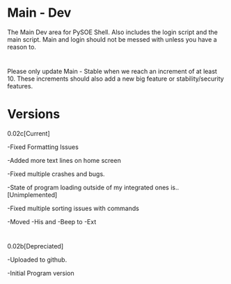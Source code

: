 # Main - Dev

The Main Dev area for PySOE Shell. Also includes the login script and the main script.
Main and login should not be messed with unless you have a reason to.

#
Please only update Main - Stable when we reach an increment of at least 10.
These increments should also add a new big feature or stability/security features.

# Versions
0.02c[Current]

-Fixed Formatting Issues

-Added more text lines on home screen

-Fixed multiple crashes and bugs.

-State of program loading outside of my integrated ones is.. [Unimplemented]

-Fixed multiple sorting issues with commands

-Moved -His and -Beep to -Ext
#
0.02b[Depreciated]

-Uploaded to github.

-Initial Program version
